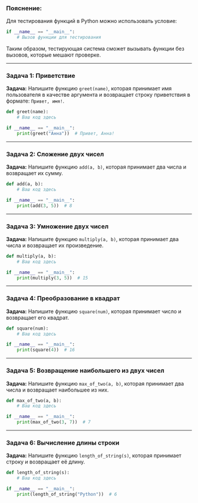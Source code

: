 ### Пояснение:
Для тестирования функций в Python можно использовать условие:
```python
if __name__ == "__main__":
    # Вызов функции для тестирования
```
Таким образом, тестирующая система сможет вызывать функции без вызовов, которые мешают проверке.

---

### Задача 1: Приветствие

**Задача:** Напишите функцию `greet(name)`, которая принимает имя пользователя в качестве аргумента и возвращает строку приветствия в формате: `Привет, имя!`.

```python
def greet(name):
    # Ваш код здесь

if __name__ == "__main__":
    print(greet("Анна"))  # Привет, Анна!
```

---

### Задача 2: Сложение двух чисел

**Задача:** Напишите функцию `add(a, b)`, которая принимает два числа и возвращает их сумму.

```python
def add(a, b):
    # Ваш код здесь

if __name__ == "__main__":
    print(add(3, 5))  # 8
```

---

### Задача 3: Умножение двух чисел

**Задача:** Напишите функцию `multiply(a, b)`, которая принимает два числа и возвращает их произведение.

```python
def multiply(a, b):
    # Ваш код здесь

if __name__ == "__main__":
    print(multiply(3, 5))  # 15
```

---

### Задача 4: Преобразование в квадрат

**Задача:** Напишите функцию `square(num)`, которая принимает число и возвращает его квадрат.

```python
def square(num):
    # Ваш код здесь

if __name__ == "__main__":
    print(square(4))  # 16
```

---

### Задача 5: Возвращение наибольшего из двух чисел

**Задача:** Напишите функцию `max_of_two(a, b)`, которая принимает два числа и возвращает наибольшее из них.

```python
def max_of_two(a, b):
    # Ваш код здесь

if __name__ == "__main__":
    print(max_of_two(3, 7))  # 7
```

---

### Задача 6: Вычисление длины строки

**Задача:** Напишите функцию `length_of_string(s)`, которая принимает строку и возвращает её длину.

```python
def length_of_string(s):
    # Ваш код здесь

if __name__ == "__main__":
    print(length_of_string("Python"))  # 6
```

